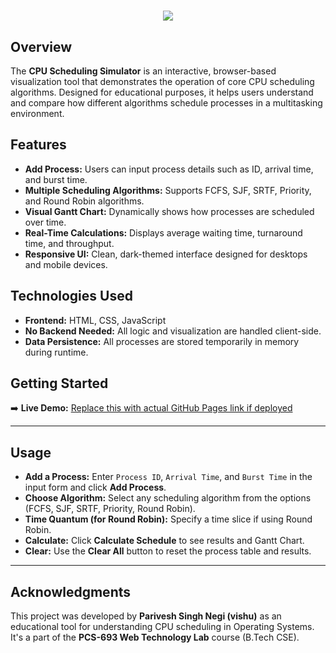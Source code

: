 <h1 align="center">
  <a href="https://git.io/typing-svg">
    <img src="https://readme-typing-svg.herokuapp.com/?lines=CPU+Scheduling+Simulator!&center=true&size=30">
  </a>
</h1>

## Overview

The **CPU Scheduling Simulator** is an interactive, browser-based visualization tool that demonstrates the operation of core CPU scheduling algorithms. Designed for educational purposes, it helps users understand and compare how different algorithms schedule processes in a multitasking environment.

## Features

- **Add Process:** Users can input process details such as ID, arrival time, and burst time.
- **Multiple Scheduling Algorithms:** Supports FCFS, SJF, SRTF, Priority, and Round Robin algorithms.
- **Visual Gantt Chart:** Dynamically shows how processes are scheduled over time.
- **Real-Time Calculations:** Displays average waiting time, turnaround time, and throughput.
- **Responsive UI:** Clean, dark-themed interface designed for desktops and mobile devices.

## Technologies Used

- **Frontend:** HTML, CSS, JavaScript  
- **No Backend Needed:** All logic and visualization are handled client-side.  
- **Data Persistence:** All processes are stored temporarily in memory during runtime.

## Getting Started

➡️ **Live Demo:** [Replace this with actual GitHub Pages link if deployed](#)

---

## Usage

- **Add a Process:** Enter `Process ID`, `Arrival Time`, and `Burst Time` in the input form and click **Add Process**.
- **Choose Algorithm:** Select any scheduling algorithm from the options (FCFS, SJF, SRTF, Priority, Round Robin).
- **Time Quantum (for Round Robin):** Specify a time slice if using Round Robin.
- **Calculate:** Click **Calculate Schedule** to see results and Gantt Chart.
- **Clear:** Use the **Clear All** button to reset the process table and results.

---

## Acknowledgments

This project was developed by **Parivesh Singh Negi (vishu)** as an educational tool for understanding CPU scheduling in Operating Systems. It's a part of the **PCS-693 Web Technology Lab** course (B.Tech CSE).

